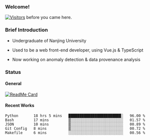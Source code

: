 ### Welcome!

[![Visitors](https://visitor-badge.laobi.icu/badge?page_id=HermitSun.HermitSun)]() before you came here.

### Brief Introduction

- Undergraduate of Nanjing University

- Used to be a web front-end developer, using Vue.js & TypeScript

- Now working on anomaly detection & data provenance analysis

### Status

#### General

[![ReadMe Card](https://github-readme-stats.hermitsun.vercel.app/api?username=HermitSun&count_private=true&show_icons=true)]()

#### Recent Works

<!--START_SECTION:waka-->
```text
Python       18 hrs 5 mins   ████████████████████████░   96.00 % 
Bash         17 mins         ▒░░░░░░░░░░░░░░░░░░░░░░░░   01.57 % 
JSON         10 mins         ▒░░░░░░░░░░░░░░░░░░░░░░░░   00.89 % 
Git Config   8 mins          ▒░░░░░░░░░░░░░░░░░░░░░░░░   00.72 % 
Makefile     6 mins          ░░░░░░░░░░░░░░░░░░░░░░░░░   00.56 % 
```
<!--END_SECTION:waka-->
